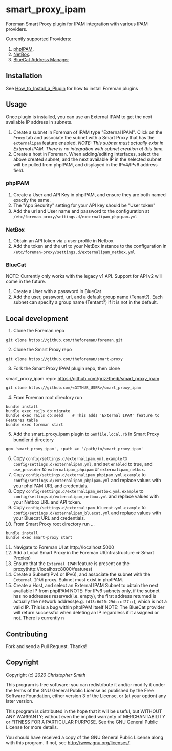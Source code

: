 # smart_proxy_ipam

Foreman Smart Proxy plugin for IPAM integration with various IPAM providers.

Currently supported Providers:
1. [phpIPAM](https://phpipam.net/).
2. [NetBox](https://github.com/netbox-community/netbox).
3. [BlueCat Address Manager](https://bluecatnetworks.com/)

## Installation

See [How_to_Install_a_Plugin](http://projects.theforeman.org/projects/foreman/wiki/How_to_Install_a_Plugin)
for how to install Foreman plugins

## Usage

Once plugin is installed, you can use an External IPAM to get the next available IP address in subnets.

1. Create a subnet in Foreman of IPAM type "External IPAM". Click on the `Proxy` tab and associate the subnet with a Smart Proxy that has the `externalipam` feature enabled. _NOTE: This subnet must actually exist in External IPAM. There is no integration with subnet creation at this time._
2. Create a host in Foreman. When adding/editing interfaces, select the above created subnet, and the next available IP in the selected subnet will be pulled from phpIPAM, and displayed in the IPv4/IPv6 address field.

### phpIPAM
1. Create a User and API Key in phpIPAM, and ensure they are both named exactly the same. 
2. The "App Security" setting for your API key should be "User token"
3. Add the url and User name and password to the configuration at `/etc/foreman-proxy/settings.d/externalipam_phpipam.yml`

### NetBox
1. Obtain an API token via a user profile in Netbox.
2. Add the token and the url to your NetBox instance to the configuration in `/etc/foreman-proxy/settings.d/externalipam_netbox.yml`

### BlueCat
NOTE: Currently only works with the legacy v1 API. Support for API v2 will come in the future.
1. Create a User with a password in BlueCat
2. Add the user, password, url, and a default group name (Tenant?). Each subnet can specify a group name (Tentant?) if it is not in the default.

## Local development

1. Clone the Foreman repo
```
git clone https://github.com/theforeman/foreman.git
```
2. Clone the Smart Proxy repo
```
git clone https://github.com/theforeman/smart-proxy
```
3. Fork the Smart Proxy IPAM plugin repo, then clone

smart_proxy_ipam repo: https://github.com/grizzthedj/smart_proxy_ipam

```
git clone https://github.com/<GITHUB_USER>/smart_proxy_ipam
```
4. From Foreman root directory run
```
bundle install
bundle exec rails db:migrate
bundle exec rails db:seed    # This adds 'External IPAM' feature to Features table
bundle exec foreman start
```
5. Add the smart_proxy_ipam plugin to `Gemfile.local.rb` in Smart Proxy bundler.d directory
```
gem 'smart_proxy_ipam', :path => '/path/to/smart_proxy_ipam'
```
6. Copy `config/settings.d/externalipam.yml.example` to `config/settings.d/externalipam.yml`, and set `enabled` to true, and `use_provider` to `externalipam_phpipam` or `externalipam_netbox`.
7. Copy `config/settings.d/externalipam_phpipam.yml.example` to `config/settings.d/externalipam_phpipam.yml` and replace values with your phpIPAM URL and credentials.
8. Copy `config/settings.d/externalipam_netbox.yml.example` to `config/settings.d/externalipam_netbox.yml` and replace values with your Netbox URL and API token.
9. Copy `config/settings.d/externalipam_bluecat.yml.example` to `config/settings.d/externalipam_bluecat.yml` and replace values with your Bluecat URL and credentials.
10. From Smart Proxy root directory run ...
```
bundle install
bundle exec smart-proxy start
```
11. Navigate to Foreman UI at http://localhost:5000
12. Add a Local Smart Proxy in the Foreman UI(Infrastructure => Smart Proxies)
13. Ensure that the `External IPAM` feature is present on the proxy(http://localhost:8000/features)
14. Create a Subnet(IPv4 or IPv6), and associate the subnet with the `External IPAM` proxy. Subnet must exist in phpIPAM.
15. Create a Host, and select an External IPAM Subnet to obtain the next available IP from phpIPAM
NOTE: For IPv6 subnets only, if the subnet has no addresses reserved(i.e. empty), the first address returned is actually the network address(e.g. `fd13:6d20:29dc:cf27::`), which is not a valid IP. This is a bug within phpIPAM itself
NOTE: The BlueCat provider will return successful when deleting an IP regardless if it assigned or not. There is currently n

## Contributing

Fork and send a Pull Request. Thanks!

## Copyright

Copyright (c) *2020* *Christopher Smith*

This program is free software: you can redistribute it and/or modify
it under the terms of the GNU General Public License as published by
the Free Software Foundation, either version 3 of the License, or
(at your option) any later version.

This program is distributed in the hope that it will be useful,
but WITHOUT ANY WARRANTY; without even the implied warranty of
MERCHANTABILITY or FITNESS FOR A PARTICULAR PURPOSE.  See the
GNU General Public License for more details.

You should have received a copy of the GNU General Public License
along with this program.  If not, see <http://www.gnu.org/licenses/>.
